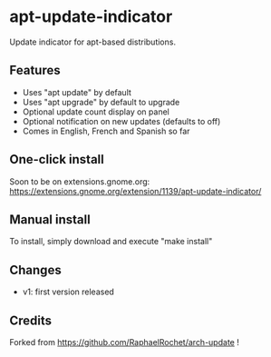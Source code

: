 # apt-update-indicator
Update indicator for apt-based distributions.

## Features
- Uses "apt update" by default
- Uses "apt upgrade" by default to upgrade
- Optional update count display on panel
- Optional notification on new updates (defaults to off)
- Comes in English, French and Spanish so far

## One-click install
Soon to be on extensions.gnome.org:
https://extensions.gnome.org/extension/1139/apt-update-indicator/

## Manual install
To install, simply download and execute "make install"

## Changes

- v1: first version released

## Credits
Forked from https://github.com/RaphaelRochet/arch-update !

